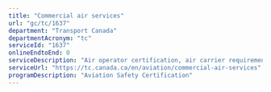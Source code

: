 ```yaml
---
title: "Commercial air services"
url: "gc/tc/1637"
department: "Transport Canada"
departmentAcronym: "tc"
serviceId: "1637"
onlineEndtoEnd: 0
serviceDescription: "Air operator certification, air carrier requirements, workplace health and safety."
serviceUrl: "https://tc.canada.ca/en/aviation/commercial-air-services"
programDescription: "Aviation Safety Certification"
---
```

